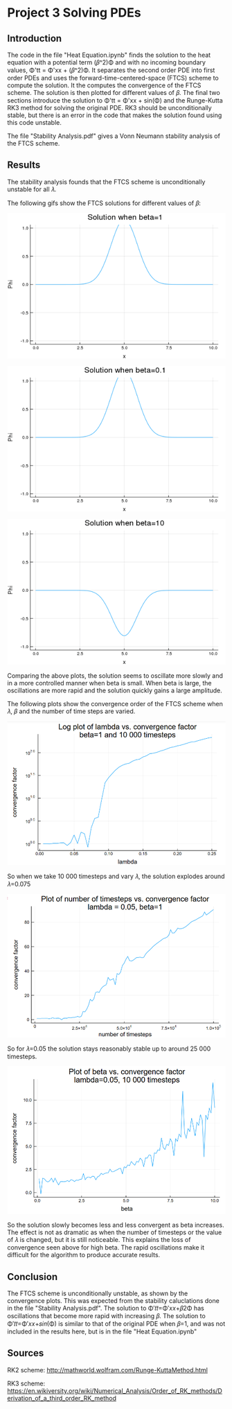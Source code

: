 # Project 3 Solving PDEs

## Introduction

The code in the file "Heat Equation.ipynb" finds the solution to the heat equation with a potential term (𝛽^2)Φ and with no incoming boundary values, Φ'tt = Φ'xx + (𝛽^2)Φ. It separates the second order PDE into first order PDEs and uses the forward-time-centered-space (FTCS) scheme to compute the solution. It the computes the convergence of the FTCS scheme. The solution is then plotted for different values of 𝛽. The final two sections introduce the solution to Φ'tt = Φ'xx + sin(Φ) and the Runge-Kutta RK3 method for solving the original PDE. RK3 should be unconditionally stable, but there is an error in the code that makes the solution found using this code unstable.

The file "Stability Analysis.pdf" gives a Vonn Neumann stability analysis of the FTCS scheme.

## Results

The stability analysis founds that the FTCS scheme is unconditionally unstable for all 𝜆.

The following gifs show the FTCS solutions for different values of 𝛽:

![](https://raw.githubusercontent.com/CourtA96/Project-3-Solving-PDEs/master/beta1.gif)

![](https://raw.githubusercontent.com/CourtA96/Project-3-Solving-PDEs/master/beta2.gif)

![](https://raw.githubusercontent.com/CourtA96/Project-3-Solving-PDEs/master/beta3.gif)

Comparing the above plots, the solution seems to oscillate more slowly and in a more controlled manner when beta is small. When beta is large, the oscillations are more rapid and the solution quickly gains a large amplitude.

The following plots show the convergence order of the FTCS scheme when 𝜆, 𝛽 and the number of time steps are varied.

![](https://raw.githubusercontent.com/CourtA96/Project-3-Solving-PDEs/master/lambda.png)

So when we take 10 000 timesteps and vary 𝜆, the solution explodes around 𝜆=0.075

![](https://raw.githubusercontent.com/CourtA96/Project-3-Solving-PDEs/master/timesteps.png)

So for 𝜆=0.05 the solution stays reasonably stable up to around 25 000 timesteps.

![](https://raw.githubusercontent.com/CourtA96/Project-3-Solving-PDEs/master/beta.png)

So the solution slowly becomes less and less convergent as beta increases. The effect is not as dramatic as when the number of timesteps or the value of 𝜆 is changed, but it is still noticeable. This explains the loss of convergence seen above for high beta. The rapid oscillations make it difficult for the algorithm to produce accurate results.

## Conclusion

The FTCS scheme is unconditionally unstable, as shown by the convergence plots. This was expected from the stability caluclations done in the file "Stability Analysis.pdf". The solution to Φ′𝑡𝑡=Φ′𝑥𝑥+𝛽2Φ has oscillations that become more rapid with increasing 𝛽. The solution to Φ′𝑡𝑡=Φ′𝑥𝑥+𝑠𝑖𝑛(Φ) is similar to that of the original PDE when 𝛽=1, and was not included in the results here, but is in the file "Heat Equation.ipynb"

## Sources

RK2 scheme: http://mathworld.wolfram.com/Runge-KuttaMethod.html

RK3 scheme: https://en.wikiversity.org/wiki/Numerical_Analysis/Order_of_RK_methods/Derivation_of_a_third_order_RK_method
